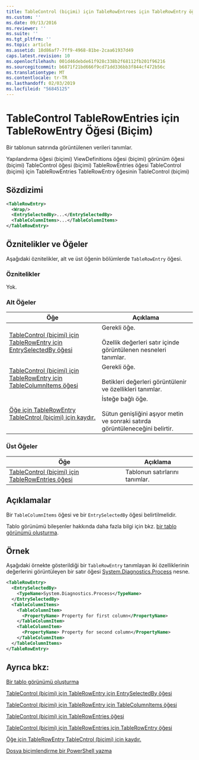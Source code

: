 ```yaml
---
title: TableControl (biçimi) için TableRowEntroes için TableRowEntry öğesi | Microsoft Docs
ms.custom: ''
ms.date: 09/13/2016
ms.reviewer: ''
ms.suite: ''
ms.tgt_pltfrm: ''
ms.topic: article
ms.assetid: 18d86af7-7ff9-4968-81be-2caa61937d49
caps.latest.revision: 10
ms.openlocfilehash: 001d46debde61f928c338b2f68112fb201f96216
ms.sourcegitcommit: b6871f21bd666f9cd71dd336bb3f844cf472b56c
ms.translationtype: MT
ms.contentlocale: tr-TR
ms.lasthandoff: 02/03/2019
ms.locfileid: "56845125"
---
```

# <a name="tablerowentry-element-for-tablerowentroes-for-tablecontrol-format"></a>TableControl TableRowEntries için TableRowEntry Öğesi (Biçim)

Bir tablonun satırında görüntülenen verileri tanımlar.

Yapılandırma öğesi (biçimi) ViewDefinitions öğesi (biçimi) görünüm öğesi (biçimi) TableControl öğesi (biçimi) TableRowEntries öğesi TableControl (biçimi) için TableRowEntries TableRowEntry öğesinin TableControl (biçimi)

## <a name="syntax"></a>Sözdizimi

```xml
<TableRowEntry>
  <Wrap/>
  <EntrySelectedBy>...</EntrySelectedBy>
  <TableColumnItems>...</TableColumnItems>
</TableRowEntry>
```

## <a name="attributes-and-elements"></a>Öznitelikler ve Öğeler

Aşağıdaki öznitelikler, alt ve üst öğenin bölümlerde `TableRowEntry` öğesi.

### <a name="attributes"></a>Öznitelikler

Yok.

### <a name="child-elements"></a>Alt Öğeler

|Öğe|Açıklama|
|-------------|-----------------|
|[TableControl (biçimi) için TableRowEntry için EntrySelectedBy öğesi](./entryselectedby-element-for-tablerowentry-for-tablecontrol-format.md)|Gerekli öğe.<br /><br /> Özellik değerleri satır içinde görüntülenen nesneleri tanımlar.|
|[TableControl (biçimi) için TableRowEntry için TableColumnItems öğesi](./tablecolumnitems-element-for-tablerowentry-for-tablecontrol-format.md)|Gerekli öğe.<br /><br /> Betikleri değerleri görüntülenir ve özellikleri tanımlar.|
|[Öğe için TableRowEntry TableCntrol (biçimi) için kaydır.](./wrap-element-for-tablerowentry-for-tablecontrl-format.md)|İsteğe bağlı öğe.<br /><br /> Sütun genişliğini aşıyor metin ve sonraki satırda görüntüleneceğini belirtir.|

### <a name="parent-elements"></a>Üst Öğeler

|Öğe|Açıklama|
|-------------|-----------------|
|[TableControl (biçimi) için TableRowEntries öğesi](./tablerowentries-element-for-tablecontrol-format.md)|Tablonun satırlarını tanımlar.|

## <a name="remarks"></a>Açıklamalar

Bir `TableColumnItems` öğesi ve bir `EntrySelectedBy` öğesi belirtilmelidir.

Tablo görünümü bileşenler hakkında daha fazla bilgi için bkz. [bir tablo görünümü oluşturma](./creating-a-table-view.md).

## <a name="example"></a>Örnek

Aşağıdaki örnekte gösterildiği bir `TableRowEntry` tanımlayan iki özelliklerinin değerlerini görüntüleyen bir satır öğesi [System.Diagnostics.Process](/dotnet/api/System.Diagnostics.Process) nesne.

```xml
<TableRowEntry>
  <EntrySelectedBy>
    <TypeName>System.Diagnostics.Process</TypeName>
  </EntrySelectedBy>
  <TableColumnItems>
    <TableColumnItem>
      <PropertyName> Property for first column</PropertyName>
    </TableColumnItem>
    <TableColumnItem>
      <PropertyName> Property for second column</PropertyName>
    </TableColumnItem>
  </TableColumnItems>
</TableRowEntry>
```

## <a name="see-also"></a>Ayrıca bkz:

[Bir tablo görünümü oluşturma](./creating-a-table-view.md)

[TableControl (biçimi) için TableRowEntry için EntrySelectedBy öğesi](./entryselectedby-element-for-tablerowentry-for-tablecontrol-format.md)

[TableControl (biçimi) için TableRowEntry için TableColumnItems öğesi](./tablecolumnitems-element-for-tablerowentry-for-tablecontrol-format.md)

[TableControl (biçimi) için TableRowEntries öğesi](./tablerowentries-element-for-tablecontrol-format.md)

[TableControl (biçimi) için TableRowEntries için TableRowEntry öğesi](./tablerowentry-element-for-tablerowentroes-for-tablecontrol-format.md)

[Öğe için TableRowEntry TableCntrol (biçimi) için kaydır.](./wrap-element-for-tablerowentry-for-tablecontrl-format.md)

[Dosya biçimlendirme bir PowerShell yazma](./writing-a-powershell-formatting-file.md)
